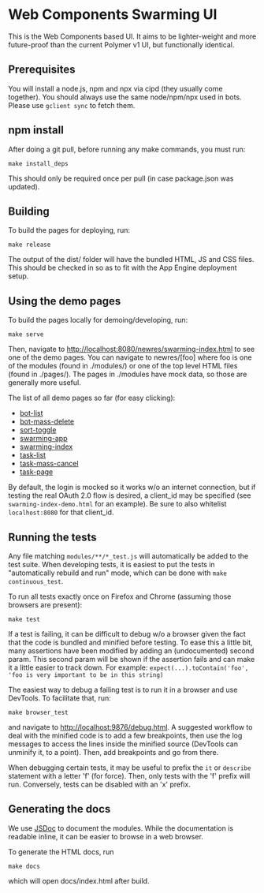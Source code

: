 # Web Components Swarming UI

This is the Web Components based UI. It aims to be lighter-weight and more
future-proof than the current Polymer v1 UI, but functionally identical.

## Prerequisites

You will install a node.js, npm and npx via cipd (they usually come together). You should always use the same node/npm/npx used in bots. Please use `gclient sync` to fetch them.

## npm install

After doing a git pull, before running any make commands, you must run:

    make install_deps

This should only be required once per pull (in case package.json was updated).

## Building

To build the pages for deploying, run:

    make release

The output of the dist/ folder will have the bundled HTML, JS and CSS files.
This should be checked in so as to fit with the App Engine deployment setup.

## Using the demo pages

To build the pages locally for demoing/developing, run:

    make serve

Then, navigate to <http://localhost:8080/newres/swarming-index.html> to see
one of the demo pages.  You can navigate to newres/[foo] where foo is one
of the modules (found in ./modules/) or one of the top level HTML files
(found in ./pages/). The pages in ./modules have mock data, so those are
generally more useful.

The list of all demo pages so far (for easy clicking):

  - [bot-list](http://localhost:8080/newres/bot-list.html)
  - [bot-mass-delete](http://localhost:8080/newres/bot-mass-delete.html)
  - [sort-toggle](http://localhost:8080/newres/sort-toggle.html)
  - [swarming-app](http://localhost:8080/newres/swarming-app.html)
  - [swarming-index](http://localhost:8080/newres/swarming-index.html)
  - [task-list](http://localhost:8080/newres/task-list.html)
  - [task-mass-cancel](http://localhost:8080/newres/task-mass-cancel.html)
  - [task-page](http://localhost:8080/newres/task-page.html)

By default, the login is mocked so it works w/o an internet connection,
but if testing the real OAuth 2.0 flow is desired, a client_id may be
specified (see `swarming-index-demo.html` for an example). Be sure to also
whitelist `localhost:8080` for that client_id.

## Running the tests

Any file matching `modules/**/*_test.js` will automatically be added to the test suite.
When developing tests, it is easiest to put the tests in "automatically rebuild and run"
mode, which can be done with `make continuous_test`.

To run all tests exactly once on Firefox and Chrome (assuming those browsers are present):

    make test

If a test is failing, it can be difficult to debug w/o a browser given the fact that
the code is bundled and minified before testing. To ease this a little bit, many assertions
have been modified by adding an (undocumented) second param. This second param will be shown
if the assertion fails and can make it a little easier to track down. For example:
`expect(...).toContain('foo', 'foo is very important to be in this string)`

The easiest way to debug a failing test is to run it in a browser and use DevTools.
To facilitate that, run:

    make browser_test

and navigate to <http://localhost:9876/debug.html>. A suggested workflow to deal with the
minified code is to add a few breakpoints, then use the log messages to access the lines inside
the minified source (DevTools can unminify it, to a point). Then, add breakpoints and go from there.

When debugging certain tests, it may be useful to prefix the `it` or `describe` statement with
a letter 'f' (for force). Then, only tests with the 'f' prefix will run. Conversely, tests can
be disabled with an 'x' prefix.

## Generating the docs

We use [JSDoc](http://usejsdoc.org/) to document the modules. While the documentation is readable
inline, it can be easier to browse in a web browser.

To generate the HTML docs, run

    make docs

which will open docs/index.html after build.
